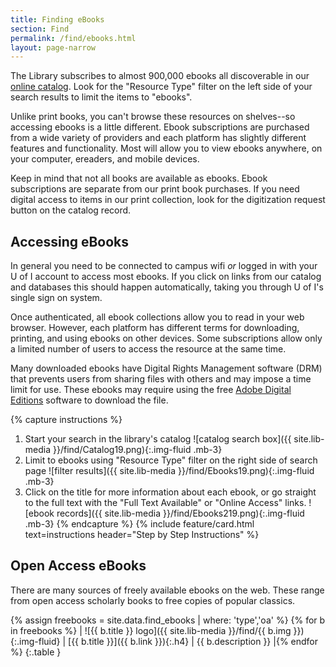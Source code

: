 ```yaml
--- 
title: Finding eBooks 
section: Find 
permalink: /find/ebooks.html 
layout: page-narrow
---
```


The Library subscribes to almost 900,000 ebooks all discoverable in our [online catalog](https://alliance-uidaho.primo.exlibrisgroup.com/discovery/search?vid=01ALLIANCE_UID:UID). 
Look for the "Resource Type" filter on the left side of your search results to limit the items to "ebooks".

Unlike print books, you can't browse these resources on shelves--so accessing ebooks is a little different. 
Ebook subscriptions are purchased from a wide variety of providers and each platform has slightly different features and functionality.
Most will allow you to view ebooks anywhere, on your computer, ereaders, and mobile devices.

Keep in mind that not all books are available as ebooks.
Ebook subscriptions are separate from our print book purchases.
If you need digital access to items in our print collection, look for the digitization request button on the catalog record.

## Accessing eBooks

In general you need to be connected to campus wifi *or* logged in with your U of I account to access most ebooks.
If you click on links from our catalog and databases this should happen automatically, taking you through U of I's single sign on system.

Once authenticated, all ebook collections allow you to read in your web browser. 
However, each platform has different terms for downloading, printing, and using ebooks on other devices. 
Some subscriptions allow only a limited number of users to access the resource at the same time.

Many downloaded ebooks have Digital Rights Management software (DRM) that prevents users from sharing files with others and may impose a time limit for use.
These ebooks may require using the free [Adobe Digital Editions](https://www.adobe.com/solutions/ebook/digital-editions.html) software to download the file.

{% capture instructions %}
1. Start your search in the library's catalog ![catalog search box]({{ site.lib-media }}/find/Catalog19.png){:.img-fluid .mb-3}
2. Limit to ebooks using "Resource Type" filter on the right side of search page ![filter results]({{ site.lib-media }}/find/Ebooks19.png){:.img-fluid .mb-3}
3. Click on the title for more information about each ebook, or go straight to the full text with the "Full Text Available" or "Online Access" links. ![ebook records]({{ site.lib-media }}/find/Ebooks219.png){:.img-fluid .mb-3}
{% endcapture %}
{% include feature/card.html text=instructions header="Step by Step Instructions" %}

## Open Access eBooks

There are many sources of freely available ebooks on the web. 
These range from open access scholarly books to free copies of popular classics. 

{% assign freebooks = site.data.find_ebooks | where: 'type','oa' %}
{% for b in freebooks %}
| ![{{ b.title }} logo]({{ site.lib-media }}/find/{{ b.img }}){:.img-fluid} | [{{ b.title }}]({{ b.link }}){:.h4} | {{ b.description }} |{% endfor %}
{:.table }

